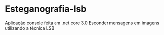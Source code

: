 # Esteganografia-lsb
Aplicação console feita em .net core 3.0
Esconder mensagens em imagens utilizando a técnica LSB

